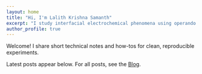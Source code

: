```yaml
---
layout: home
title: "Hi, I'm Lalith Krishna Samanth"
excerpt: "I study interfacial electrochemical phenomena using operando characterization techniques."
author_profile: true
---
```


Welcome! I share short technical notes and how-tos for clean, reproducible experiments.

Latest posts appear below. For all posts, see the [Blog](/blog/).
